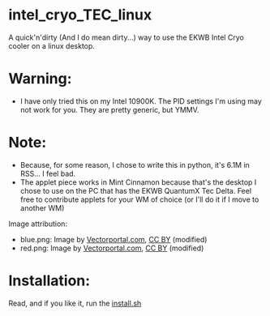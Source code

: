# intel_cryo_TEC_linux
A quick'n'dirty (And I do mean dirty...) way to use the EKWB Intel Cryo cooler on a linux desktop. 

# Warning:
- I have only tried this on my Intel 10900K. The PID settings I'm using may not work for you. They are pretty generic, but YMMV.

# Note:
- Because, for some reason, I chose to write this in python, it's 6.1M in RSS... I feel bad.
- The applet piece works in Mint Cinnamon because that's the desktop I chose to use on the PC that has the EKWB QuantumX Tec Delta. Feel free to contribute applets for your WM of choice (or I'll do it if I move to another WM)

Image attribution:
- blue.png: Image by [Vectorportal.com](https://www.vectorportal.com), [CC BY](https://creativecommons.org/licenses/by/4.0/) (modified)
- red.png: Image by [Vectorportal.com](https://www.vectorportal.com), [CC BY](https://creativecommons.org/licenses/by/4.0/) (modified)

# Installation:
Read, and if you like it, run the [install.sh](install.sh) 

